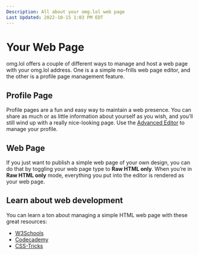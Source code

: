 ```yaml
---
Description: All about your omg.lol web page  
Last Updated: 2022-10-15 1:03 PM EDT
---
```


# Your Web Page

omg.lol offers a couple of different ways to manage and host a web page with your omg.lol address. One is a a simple no-frills web page editor, and the other is a profile page management feature.

## Profile Page

Profile pages are a fun and easy way to maintain a web presence. You can share as much or as little information about yourself as you wish, and you’ll still wind up with a really nice-looking page. Use the [Advanced Editor](/info/advanced-editor) to manage your profile.

## Web Page

If you just want to publish a simple web page of your own design, you can do that by toggling your web page type to **Raw HTML only**. When you’re in **Raw HTML only** mode, everything you put into the editor is rendered as your web page.

## Learn about web development

You can learn a ton about managing a simple HTML web page with these great resources:

* [W3Schools](https://www.w3schools.com)
* [Codecademy](https://www.codecademy.com/catalog/language/html-css)
* [CSS-Tricks](https://css-tricks.com)
